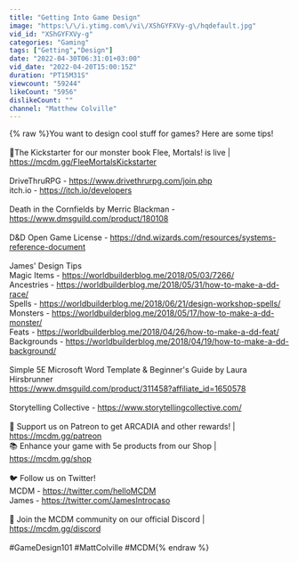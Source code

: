 ```yaml
---
title: "Getting Into Game Design"
image: "https:\/\/i.ytimg.com\/vi\/XShGYFXVy-g\/hqdefault.jpg"
vid_id: "XShGYFXVy-g"
categories: "Gaming"
tags: ["Getting","Design"]
date: "2022-04-30T06:31:01+03:00"
vid_date: "2022-04-20T15:00:15Z"
duration: "PT15M31S"
viewcount: "59244"
likeCount: "5956"
dislikeCount: ""
channel: "Matthew Colville"
---
```

{% raw %}You want to design cool stuff for games? Here are some tips!<br /><br />👹The Kickstarter for our monster book Flee, Mortals! is live | <a rel="nofollow" target="blank" href="https://mcdm.gg/FleeMortalsKickstarter">https://mcdm.gg/FleeMortalsKickstarter</a><br /><br />DriveThruRPG - <a rel="nofollow" target="blank" href="https://www.drivethrurpg.com/join.php">https://www.drivethrurpg.com/join.php</a><br />itch.io - <a rel="nofollow" target="blank" href="https://itch.io/developers">https://itch.io/developers</a><br /><br />Death in the Cornfields by Merric Blackman - <a rel="nofollow" target="blank" href="https://www.dmsguild.com/product/180108">https://www.dmsguild.com/product/180108</a><br /><br />D&amp;D Open Game License - <a rel="nofollow" target="blank" href="https://dnd.wizards.com/resources/systems-reference-document">https://dnd.wizards.com/resources/systems-reference-document</a><br /><br />James' Design Tips<br />Magic Items - <a rel="nofollow" target="blank" href="https://worldbuilderblog.me/2018/05/03/7266/">https://worldbuilderblog.me/2018/05/03/7266/</a><br />Ancestries - <a rel="nofollow" target="blank" href="https://worldbuilderblog.me/2018/05/31/how-to-make-a-dd-race/">https://worldbuilderblog.me/2018/05/31/how-to-make-a-dd-race/</a><br />Spells - <a rel="nofollow" target="blank" href="https://worldbuilderblog.me/2018/06/21/design-workshop-spells/">https://worldbuilderblog.me/2018/06/21/design-workshop-spells/</a><br />Monsters - <a rel="nofollow" target="blank" href="https://worldbuilderblog.me/2018/05/17/how-to-make-a-dd-monster/">https://worldbuilderblog.me/2018/05/17/how-to-make-a-dd-monster/</a><br />Feats - <a rel="nofollow" target="blank" href="https://worldbuilderblog.me/2018/04/26/how-to-make-a-dd-feat/">https://worldbuilderblog.me/2018/04/26/how-to-make-a-dd-feat/</a><br />Backgrounds - <a rel="nofollow" target="blank" href="https://worldbuilderblog.me/2018/04/19/how-to-make-a-dd-background/">https://worldbuilderblog.me/2018/04/19/how-to-make-a-dd-background/</a><br /><br />Simple 5E Microsoft Word Template &amp; Beginner's Guide by Laura Hirsbrunner<br /><a rel="nofollow" target="blank" href="https://www.dmsguild.com/product/311458?affiliate_id=1650578">https://www.dmsguild.com/product/311458?affiliate_id=1650578</a><br /><br />Storytelling Collective - <a rel="nofollow" target="blank" href="https://www.storytellingcollective.com/">https://www.storytellingcollective.com/</a><br /><br />💝 Support us on Patreon to get ARCADIA and other rewards! | <a rel="nofollow" target="blank" href="https://mcdm.gg/patreon">https://mcdm.gg/patreon</a><br />📚 Enhance your game with 5e products from our Shop | <a rel="nofollow" target="blank" href="https://mcdm.gg/shop">https://mcdm.gg/shop</a><br /><br />🐦 Follow us on Twitter!<br />MCDM - <a rel="nofollow" target="blank" href="https://twitter.com/helloMCDM">https://twitter.com/helloMCDM</a><br />James - <a rel="nofollow" target="blank" href="https://twitter.com/JamesIntrocaso">https://twitter.com/JamesIntrocaso</a><br /><br />💬 Join the MCDM community on our official Discord | <a rel="nofollow" target="blank" href="https://mcdm.gg/discord">https://mcdm.gg/discord</a><br /><br />#GameDesign101 #MattColville #MCDM{% endraw %}
